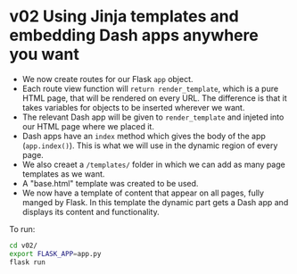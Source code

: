 # v02 Using Jinja templates and embedding Dash apps anywhere you want

* We now create routes for our Flask `app` object.
* Each route view function will `return render_template`, which is a pure HTML page, that will be rendered on every URL. The difference is that it takes variables for objects to be inserted wherever we want.
* The relevant Dash app will be given to `render_template` and injeted into our HTML page where we placed it.
* Dash apps have an `index` method which gives the body of the app (`app.index()`). This is what we will use in the dynamic region of every page.
* We also creaet a `/templates/` folder in which we can add as many page templates as we want.
* A "base.html" template was created to be used.
* We now have a template of content that appear on all pages, fully manged by Flask. In this template the dynamic part gets a Dash app and displays its content and functionality.


To run:

```bash
cd v02/
export FLASK_APP=app.py
flask run
```
